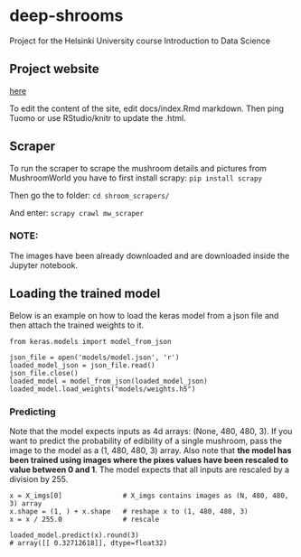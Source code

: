 # deep-shrooms
Project for the Helsinki University course Introduction to Data Science

## Project website

[here](https://tuomonieminen.github.io/deep-shrooms)

To edit the content of the site, edit docs/index.Rmd markdown. Then ping Tuomo or use RStudio/knitr to update the .html.

## Scraper

To run the scraper to scrape the mushroom details and pictures from MushroomWorld you have to first install scrapy: `pip install scrapy`

Then go the to folder: `cd shroom_scrapers/`

And enter: `scrapy crawl mw_scraper`

### NOTE:

The images have been already downloaded and are downloaded inside the Jupyter notebook.

## Loading the trained model


Below is an example on how to load the keras model from a json file and then attach the trained weights to it.

```
from keras.models import model_from_json

json_file = open('models/model.json', 'r')
loaded_model_json = json_file.read()
json_file.close()
loaded_model = model_from_json(loaded_model_json)
loaded_model.load_weights("models/weights.h5")
```

### Predicting

Note that the model expects inputs as 4d arrays: (None, 480, 480, 3). If you want to predict the probability of edibility of a single mushroom, pass 
the image to the model as a (1, 480, 480, 3) array. Also note that **the model has been trained using images where the pixes values have been rescaled to value between 0 and 1**. The model expects that all inputs are rescaled by a division by 255.

```
x = X_imgs[0]               # X_imgs contains images as (N, 480, 480, 3) array
x.shape = (1, ) + x.shape   # reshape x to (1, 480, 480, 3)
x = x / 255.0               # rescale

loaded_model.predict(x).round(3)
# array([[ 0.32712618]], dtype=float32)
```